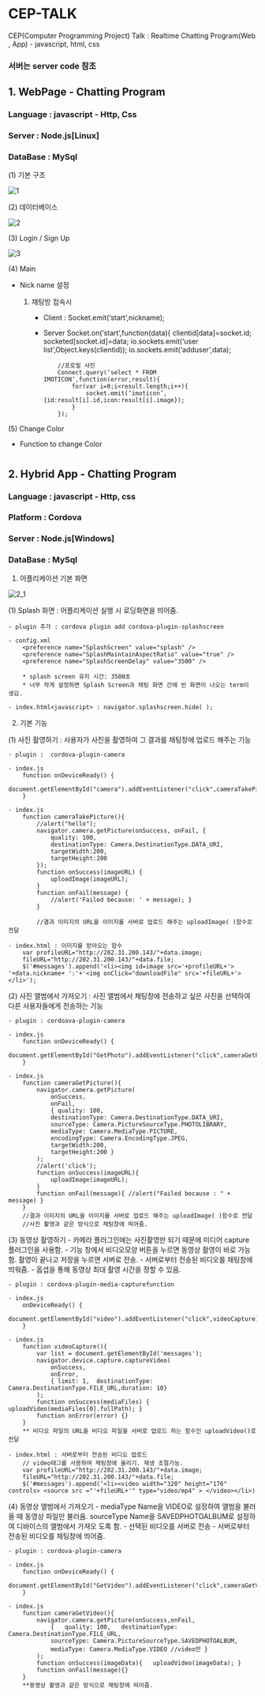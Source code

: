 # CEP-TALK
CEP(Computer Programming Project) Talk : Realtime Chatting Program(Web , App) - javascript, html, css

### 서버는 server code 참조
##

## 1. WebPage - Chatting Program

### Language : javascript - Http, Css

### Server : Node.js[Linux]

### DataBase : MySql

(1) 기본 구조

![1](https://user-images.githubusercontent.com/22411296/61609729-02948000-ac92-11e9-871c-f79055e4c5b0.JPG)

(2) 데이터베이스

![2](https://user-images.githubusercontent.com/22411296/61609752-150eb980-ac92-11e9-8ecd-52f456496d4b.JPG)

(3) Login / Sign Up

![3](https://user-images.githubusercontent.com/22411296/61610329-ceba5a00-ac93-11e9-870a-deef2d146f5c.png)

(4) Main

- Nick name 설정
    1. 채팅방 접속시
        
        - Client : Socket.emit(‘start’,nickname);

        - Server
              Socket.on(‘start’,function(data){
	                clientid[data]=socket.id;
	                socketed[socket.id]=data;
	                io.sockets.emit(‘user list’,Object.keys(clientid));
	                io.sockets.emit(‘adduser’,data);
                  
                  //프로필 사진
                  Connect.query(‘select * FROM IMOTICON’,function(error,result){
	                  for(var i=0;i<result.length;i++){
		                  socket.emit(‘imoticon’,{id:result[i].id,icon:result[i].image});
	                  }
                  });
		  
 (5) Change Color

- Function to change Color

# 

## 2. Hybrid App - Chatting Program

### Language : javascript - Http, css

### Platform : Cordova

### Server : Node.js[Windows]

### DataBase : MySql

1. 어플리케이션 기본 화면

![2_1](https://user-images.githubusercontent.com/22411296/61611840-dda30b80-ac97-11e9-8244-5976536bbaba.PNG)

(1) Splash 화면 : 어플리케이션 실행 시 로딩화면을 띄어줌.

	- plugin 추가 : cordova plugin add cordova-plugin-splashscreen

	- config.xml
		<preference name="SplashScreen" value="splash" /> 
		<preference name="SplashMaintainAspectRatio" value="true" /> 
		<preference name="SplashScreenDelay" value="3500" /> 
		
		* splash screen 유지 시간: 3500초
		* 너무 작게 설정하면 Splash Screen과 채팅 화면 간에 빈 화면이 나오는 term이 생김.
		
	- index.html<javascript> : navigator.splashscreen.hide( );

2. 기본 기능

(1) 사진 촬영하기 : 사용자가 사진을 촬영하여 그 결과를 채팅창에 업로드 해주는 기능

	- plugin :  cordova-plugin-camera

	- index.js
		function onDeviceReady() {     
			document.getElementById("camera").addEventListener("click",cameraTakePicture); 
		}
		
	- index.js
		function cameraTakePicture(){ 
			//alert("hello"); 
			navigator.camera.getPicture(onSuccess, onFail, { 
				quality: 100, 
				destinationType: Camera.DestinationType.DATA_URI,
				targetWidth:200, 
				targetHeight:200 
			}); 
			function onSuccess(imageURL) { 
				uploadImage(imageURL); 
			} 
			function onFail(message) { 
				//alert('Failed because: ' + message); } 
			}
			
			//결과 이미지의 URL을 이미지를 서버로 업로드 해주는 uploadImage( )함수로 전달
	
	- index.html : 이미지를 받아오는 함수
		var profileURL="http://202.31.200.143/"+data.image; 
		fileURL="http://202.31.200.143/"+data.file; 
		$('#messages').append('<li><img id=image src='+profileURL+'> '+data.nickname+ ':'+'<img onClick="downloadFile" src='+fileURL+'></li>');

(2) 사진 앨범에서 가져오기 : 사진 앨범에서 채팅창에 전송하고 싶은 사진을 선택하여 다른 사용자들에게 전송하는 기능

	- plugin : cordoava-plugin-camera
	
	- index.js
		function onDeviceReady() {    
			document.getElementById("GetPhoto").addEventListener("click",cameraGetPicture); 
		}
		
	- index.js
		function cameraGetPicture(){ 
			navigator.camera.getPicture(
				onSuccess,
				onFail, 
				{ quality: 100, 
				destinationType: Camera.DestinationType.DATA_URI, 
				sourceType: Camera.PictureSourceType.PHOTOLIBRARY, 
				mediaType: Camera.MediaType.PICTURE,
				encodingType: Camera.EncodingType.JPEG, 
				targetWidth:200, 
				targetHeight:200 }
			); 
			//alert('click'); 
			function onSuccess(imageURL){ 
				uploadImage(imageURL); 
			} 
			function onFail(message){ //alert("Failed because : " + message) } 
		}
		//결과 이미지의 URL을 이미지를 서버로 업로드 해주는 uploadImage( )함수로 전달
		//사진 촬영과 같은 방식으로 채팅창에 띄어줌.

(3) 동영상 촬영하기
	- 카메라 플러그인에는 사진촬영만 되기 때문에 미디어 capture 플러그인을 사용함. 
	- 기능 창에서 비디오모양 버튼을 누르면 동영상 촬영이 바로 가능함. 촬영이 끝나고 저장을 누르면 서버로 전송. 
	- 서버로부터 전송된 비디오를 채팅창에 띄워줌. 
	- 옵셥을 통해 동영상 최대 촬영 시간을 정할 수 있음.
	
	- plugin : cordova-plugin-media-capturefunction
	
	- index.js
		onDeviceReady() {    
			document.getElementById("video").addEventListener("click",videoCapture);  
		}
		
	- index.js
		function videoCapture(){    
			var list = document.getElementById('messages');  
			navigator.device.capture.captureVideo(
				onSuccess, 
				onError, 
				{ limit: 1,  destinationType: Camera.DestinationType.FILE_URL,duration: 10}
			);         
			function onSuccess(mediaFiles) { uploadVideo(mediaFiles[0].fullPath); } 
			function onError(error) {}   
		}
		** 비디오 파일의 URL을 비디오 파일을 서버로 업로드 하는 함수인 uploadVideo()로 전달
	
	- index.html : 서버로부터 전송된 비디오 업로드
		// video태그를 사용하여 채팅창에 올리기. 재생 조절가능.  
		var profileURL="http://202.31.200.143/"+data.image; 
		fileURL="http://202.31.200.143/"+data.file; 
		$('#messages').append(‘<li><video width="320" height="176" controls> <source src ="'+fileURL+'" type="video/mp4" > </video></li>)

(4) 동영상 앨범에서 가져오기
	- mediaType Name을 VIDEO로 설정하여 앨범을 불러올 때 동영상 파일만 불러옴. sourceType Name을 SAVEDPHOTOALBUM로 설정하여 디바이스의 앨범에서 가져오 도록 함.
	- 선택된 비디오를 서버로 전송 
	- 서버로부터 전송된 비디오를 채팅창에 띄어줌.

	- plugin : cordova-plugin-camera
	
	- index.js
		function onDeviceReady() {     
			document.getElementById("GetVideo").addEventListener("click",cameraGetVideo);  
		}
		
	- index.js
		function cameraGetVideo(){ 
			navigator.camera.getPicture(onSuccess,onFail, 
				{   quality: 100,   destinationType: Camera.DestinationType.FILE_URL,  
				sourceType: Camera.PictureSourceType.SAVEDPHOTOALBUM,  
				mediaType: Camera.MediaType.VIDEO //video만 }
			); 
			function onSuccess(imageData){   uploadVideo(imageData); }
			function onFail(message){}
		}
		**동영상 촬영과 같은 방식으로 채팅창에 띄어줌.




